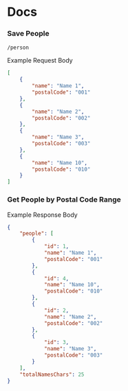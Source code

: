 
# Docs

### Save People

    /person

Example Request Body
```json
[
    {
        "name": "Name 1",
        "postalCode": "001"
    },
    {
        "name": "Name 2",
        "postalCode": "002"
    },
    {
        "name": "Name 3",
        "postalCode": "003"
    },
    {
        "name": "Name 10",
        "postalCode": "010"
    }
]
```

### Get People by Postal Code Range

Example Response Body
```json
{
    "people": [
        {
            "id": 1,
            "name": "Name 1",
            "postalCode": "001"
        },
        {
            "id": 4,
            "name": "Name 10",
            "postalCode": "010"
        },
        {
            "id": 2,
            "name": "Name 2",
            "postalCode": "002"
        },
        {
            "id": 3,
            "name": "Name 3",
            "postalCode": "003"
        }
    ],
    "totalNamesChars": 25
}
```
